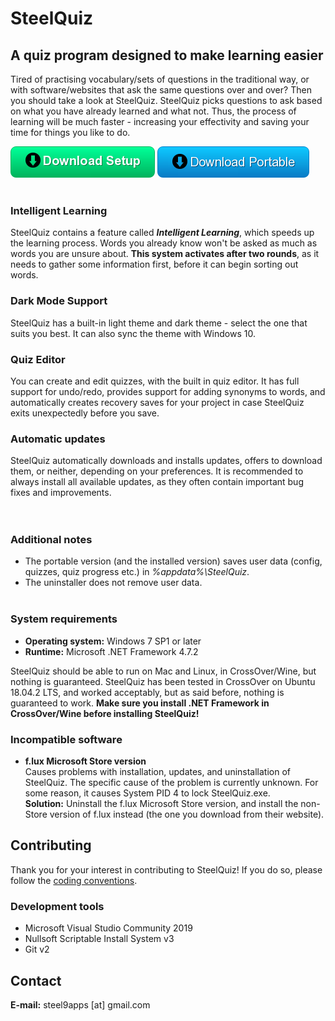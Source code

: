 # SteelQuiz
## A quiz program designed to make learning easier  

Tired of practising vocabulary/sets of questions in the traditional way, or with software/websites that ask the same questions over and over? Then you should take a look at SteelQuiz. SteelQuiz picks questions to ask based on what you have already learned and what not. Thus, the process of learning will be much faster - increasing your effectivity and saving your time for things you like to do.

**[![button](Res/Web/download_setup.png)](https://github.com/steel9/SteelQuiz/releases/latest/download/SteelQuizSetup.exe)**
**[![button](Res/Web/download_portable.png)](https://github.com/steel9/SteelQuiz/releases/latest/download/SteelQuizPortable.zip)**   
&NewLine;   
&NewLine;   
### Intelligent Learning
SteelQuiz contains a feature called _**Intelligent Learning**_, which speeds up the learning process. Words you already know won't be asked as much as words you are unsure about. **This system activates after two rounds**, as it needs to gather some information first, before it can begin sorting out words.
   
### Dark Mode Support
SteelQuiz has a built-in light theme and dark theme - select the one that suits you best. It can also sync the theme with Windows 10.

### Quiz Editor
You can create and edit quizzes, with the built in quiz editor. It has full support for undo/redo, provides support for adding synonyms to words, and automatically creates recovery saves for your project in case SteelQuiz exits unexpectedly before you save.

### Automatic updates
SteelQuiz automatically downloads and installs updates, offers to download them, or neither, depending on your preferences. It is recommended to always install all available updates, as they often contain important bug fixes and improvements.    
&NewLine;   
&NewLine;   
&NewLine;   
### Additional notes
- The portable version (and the installed version) saves user data (config, quizzes, quiz progress etc.) in _%appdata%\SteelQuiz_.
- The uninstaller does not remove user data.
&NewLine;   
&NewLine;   
&NewLine;   
### System requirements
- **Operating system:** Windows 7 SP1 or later
- **Runtime:** Microsoft .NET Framework 4.7.2
   
SteelQuiz should be able to run on Mac and Linux, in CrossOver/Wine, but nothing is guaranteed.
SteelQuiz has been tested in CrossOver on Ubuntu 18.04.2 LTS, and worked acceptably, but as said before, nothing is guaranteed to work.
**Make sure you install .NET Framework in CrossOver/Wine before installing SteelQuiz!**

### Incompatible software
- **f.lux Microsoft Store version**   
Causes problems with installation, updates, and uninstallation of SteelQuiz. The specific cause of the problem is currently unknown. For some reason, it causes System PID 4 to lock SteelQuiz.exe.   
**Solution:** Uninstall the f.lux Microsoft Store version, and install the non-Store version of f.lux instead (the one you download from their website).

## Contributing
Thank you for your interest in contributing to SteelQuiz! If you do so, please follow the [coding conventions](CODING_CONVENTIONS.md).   

### Development tools
- Microsoft Visual Studio Community 2019
- Nullsoft Scriptable Install System v3
- Git v2

## Contact
**E-mail:** steel9apps [at] gmail.com
